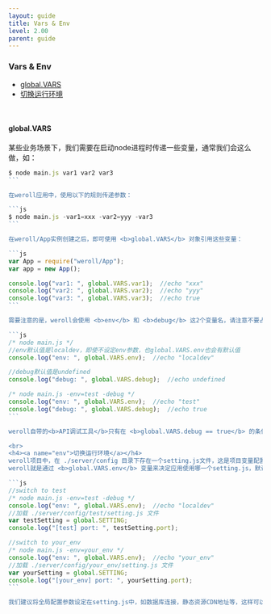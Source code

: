 ```yaml
---
layout: guide
title: Vars & Env
level: 2.00
parent: guide
---
```


<h3>Vars & Env</h3>
<ul class="guide_index">
    <li><a href="#vars">global.VARS</a></li>
    <li><a href="#env">切换运行环境</a></li>
</ul>
<br>
<h4><a name="vars">global.VARS</a></h4>
某些业务场景下，我们需要在启动node进程时传递一些变量，通常我们会这么做，如：

``````js
$ node main.js var1 var2 var3
```

在weroll应用中，使用以下的规则传递参数：

```js
$ node main.js -var1=xxx -var2=yyy -var3
```

在weroll/App实例创建之后，即可使用 <b>global.VARS</b> 对象引用这些变量：

```js
var App = require("weroll/App");
var app = new App();

console.log("var1: ", global.VARS.var1);  //echo "xxx"
console.log("var2: ", global.VARS.var2);  //echo "yyy"
console.log("var3: ", global.VARS.var3);  //echo true
```

需要注意的是，weroll会使用 <b>env</b> 和 <b>debug</b> 这2个变量名，请注意不要占用：

```js
/* node main.js */
//env默认值是localdev，即使不设定env参数，也global.VARS.env也会有默认值
console.log("env: ", global.VARS.env);  //echo "localdev"

//debug默认值是undefined
console.log("debug: ", global.VARS.debug);  //echo undefined

/* node main.js -env=test -debug */
console.log("env: ", global.VARS.env);  //echo "test"
console.log("debug: ", global.VARS.debug);  //echo true
```

weroll自带的<b>API调试工具</b>只有在 <b>global.VARS.debug == true</b> 的条件下才会开启，切换到生产环境时请<b>不要设置-debug</b>运行参数。

<br>
<h4><a name="env">切换运行环境</a></h4>
weroll项目中，在 ./server/config 目录下存在一个setting.js文件，这是项目变量配置。config目录下还可能有类似localdev，test，prod等目录，不同的环境变量就配置在不同的目录下，每个环境都有一个setting.js，该setting.js文件的变量配置会将config/setting.js中的配置覆盖。因此我们可以将和运行环境无关的变量或默认变量放在config/setting.js中，将特定环境中的变量写到 config/xxx/setting.js 中。<br><br>
weroll就是通过 <b>global.VARS.env</b> 变量来决定应用使用哪一个setting.js，默认环境是 <b>localdev</b>，开发者可根据实际需要创建其他的环境，例如：

```js
//switch to test
/* node main.js -env=test -debug */
console.log("env: ", global.VARS.env);  //echo "localdev"
//加载 ./server/config/test/setting.js 文件
var testSetting = global.SETTING;
console.log("[test] port: ", testSetting.port);

//switch to your_env
/* node main.js -env=your_env */
console.log("env: ", global.VARS.env);  //echo "your_env"
//加载 ./server/config/your_env/setting.js 文件
var yourSetting = global.SETTING;
console.log("[your_env] port: ", yourSetting.port);
```

我们建议将全局配置参数设定在setting.js中，如数据库连接，静态资源CDN地址等，这样可以更好的管理及切换开发环境和生产环境。<br>

